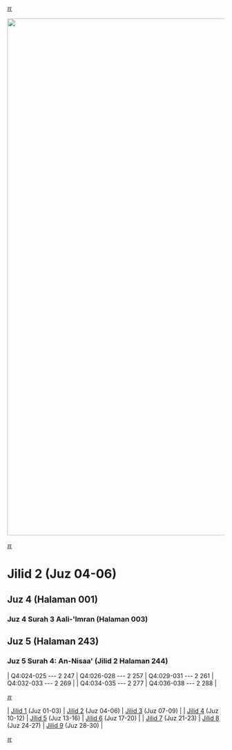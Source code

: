 ---
---

[&#x213C;](#idxXXX)<br id="idx000">

<img src="{{ site.baseurl }}/assets/images/z4816-02.jpg" style="width:1199px;">

[&#x213C;](#)<br id="idx1">
# Jilid 2 (Juz 04-06)

## Juz 4 (Halaman 001)

### Juz 4 Surah 3 Aali-&#39;Imran (Halaman 003)

## Juz 5 (Halaman 243)

### Juz 5 Surah 4: An-Nisaa&#39; (Jilid 2 Halaman 244)

| Q4:024-025 --- 2 247 | Q4:026-028 --- 2 257 | Q4:029-031 --- 2 261 | Q4:032-033 --- 2 269 |
| Q4:034-035 --- 2 277 | Q4:036-038 --- 2 288 |

[&#x213C;](#)<br id="idxA">

| [Jilid 1](/001.html) (Juz 01-03) | [Jilid 2](/002.html) (Juz 04-06) | [Jilid 3](/003.html) (Juz 07-09) |
| [Jilid 4](/004.html) (Juz 10-12) | [Jilid 5](/005.html) (Juz 13-16) | [Jilid 6](/006.html) (Juz 17-20) |
| [Jilid 7](/007.html) (Juz 21-23) | [Jilid 8](/008.html) (Juz 24-27) | [Jilid 9](/009.html) (Juz 28-30) |

[&#x213C;](#)<br id="idxXXX">

